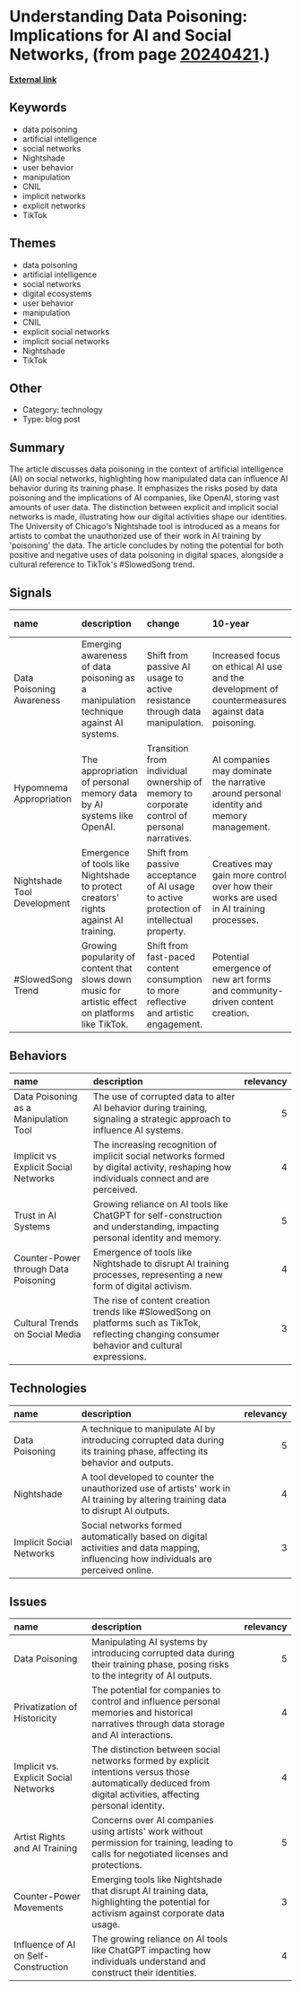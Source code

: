 # __Understanding Data Poisoning: Implications for AI and Social Networks__, (from page [20240421](https://kghosh.substack.com/p/20240421).)

__[External link](https://aliveinsocialmedia.substack.com/p/data-poisoning-or-how-to-poison-artificial?utm_source=substack&utm_medium=email)__



## Keywords

* data poisoning
* artificial intelligence
* social networks
* Nightshade
* user behavior
* manipulation
* CNIL
* implicit networks
* explicit networks
* TikTok

## Themes

* data poisoning
* artificial intelligence
* social networks
* digital ecosystems
* user behavior
* manipulation
* CNIL
* explicit social networks
* implicit social networks
* Nightshade
* TikTok

## Other

* Category: technology
* Type: blog post

## Summary

The article discusses data poisoning in the context of artificial intelligence (AI) on social networks, highlighting how manipulated data can influence AI behavior during its training phase. It emphasizes the risks posed by data poisoning and the implications of AI companies, like OpenAI, storing vast amounts of user data. The distinction between explicit and implicit social networks is made, illustrating how our digital activities shape our identities. The University of Chicago's Nightshade tool is introduced as a means for artists to combat the unauthorized use of their work in AI training by 'poisoning' the data. The article concludes by noting the potential for both positive and negative uses of data poisoning in digital spaces, alongside a cultural reference to TikTok's #SlowedSong trend.

## Signals

| name                        | description                                                                                       | change                                                                                      | 10-year                                                                                          | driving-force                                                                        |   relevancy |
|:----------------------------|:--------------------------------------------------------------------------------------------------|:--------------------------------------------------------------------------------------------|:-------------------------------------------------------------------------------------------------|:-------------------------------------------------------------------------------------|------------:|
| Data Poisoning Awareness    | Emerging awareness of data poisoning as a manipulation technique against AI systems.              | Shift from passive AI usage to active resistance through data manipulation.                 | Increased focus on ethical AI use and the development of countermeasures against data poisoning. | Growing concerns about privacy and control over personal data in digital ecosystems. |           4 |
| Hypomnema Appropriation     | The appropriation of personal memory data by AI systems like OpenAI.                              | Transition from individual ownership of memory to corporate control of personal narratives. | AI companies may dominate the narrative around personal identity and memory management.          | The demand for personalized AI interactions that influence identity and memory.      |           5 |
| Nightshade Tool Development | Emergence of tools like Nightshade to protect creators' rights against AI training.               | Shift from passive acceptance of AI usage to active protection of intellectual property.    | Creatives may gain more control over how their works are used in AI training processes.          | Rising awareness and advocacy for creators' rights in the digital age.               |           4 |
| #SlowedSong Trend           | Growing popularity of content that slows down music for artistic effect on platforms like TikTok. | Shift from fast-paced content consumption to more reflective and artistic engagement.       | Potential emergence of new art forms and community-driven content creation.                      | Desire for deeper connections and appreciation of art in a fast-paced digital world. |           3 |

## Behaviors

| name                                  | description                                                                                                                                       |   relevancy |
|:--------------------------------------|:--------------------------------------------------------------------------------------------------------------------------------------------------|------------:|
| Data Poisoning as a Manipulation Tool | The use of corrupted data to alter AI behavior during training, signaling a strategic approach to influence AI systems.                           |           5 |
| Implicit vs Explicit Social Networks  | The increasing recognition of implicit social networks formed by digital activity, reshaping how individuals connect and are perceived.           |           4 |
| Trust in AI Systems                   | Growing reliance on AI tools like ChatGPT for self-construction and understanding, impacting personal identity and memory.                        |           5 |
| Counter-Power through Data Poisoning  | Emergence of tools like Nightshade to disrupt AI training processes, representing a new form of digital activism.                                 |           4 |
| Cultural Trends on Social Media       | The rise of content creation trends like #SlowedSong on platforms such as TikTok, reflecting changing consumer behavior and cultural expressions. |           3 |

## Technologies

| name                     | description                                                                                                                          |   relevancy |
|:-------------------------|:-------------------------------------------------------------------------------------------------------------------------------------|------------:|
| Data Poisoning           | A technique to manipulate AI by introducing corrupted data during its training phase, affecting its behavior and outputs.            |           5 |
| Nightshade               | A tool developed to counter the unauthorized use of artists' work in AI training by altering training data to disrupt AI outputs.    |           4 |
| Implicit Social Networks | Social networks formed automatically based on digital activities and data mapping, influencing how individuals are perceived online. |           3 |

## Issues

| name                                  | description                                                                                                                                                    |   relevancy |
|:--------------------------------------|:---------------------------------------------------------------------------------------------------------------------------------------------------------------|------------:|
| Data Poisoning                        | Manipulating AI systems by introducing corrupted data during their training phase, posing risks to the integrity of AI outputs.                                |           5 |
| Privatization of Historicity          | The potential for companies to control and influence personal memories and historical narratives through data storage and AI interactions.                     |           4 |
| Implicit vs. Explicit Social Networks | The distinction between social networks formed by explicit intentions versus those automatically deduced from digital activities, affecting personal identity. |           4 |
| Artist Rights and AI Training         | Concerns over AI companies using artists' work without permission for training, leading to calls for negotiated licenses and protections.                      |           5 |
| Counter-Power Movements               | Emerging tools like Nightshade that disrupt AI training data, highlighting the potential for activism against corporate data usage.                            |           3 |
| Influence of AI on Self-Construction  | The growing reliance on AI tools like ChatGPT impacting how individuals understand and construct their identities.                                             |           4 |